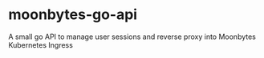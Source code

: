 # moonbytes-go-api
A small go API to manage user sessions and reverse proxy into Moonbytes Kubernetes Ingress
